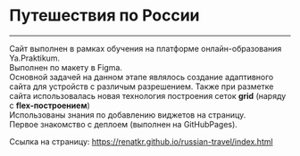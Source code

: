 # Путешествия по России #
-------------------------------------
Сайт выполнен в рамках обучения на платформе онлайн-образования Ya.Praktikum.  
Выполнен по макету в Figma.  
Основной задачей на данном этапе являлось создание адаптивного сайта для устройств с различым разрешением. 
Также при разметке сайта использовалась новая технология построения сеток **grid** (наряду с **flex-построением**)  
Использованы знания по добавлению виджетов на страницу.  
Первое знакомство с деплоем (выполнен на GitHubPages).

Ссылка на страницу: https://renatkr.github.io/russian-travel/index.html  
